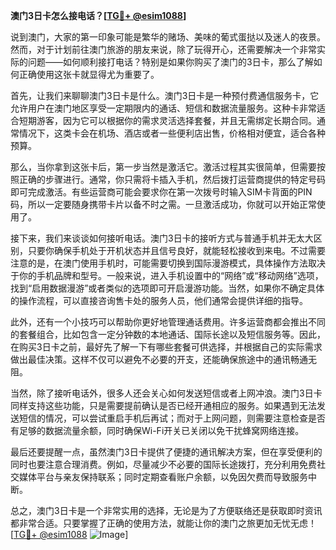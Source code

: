 **澳门3日卡怎么接电话？[[TG💪+ @esim1088](https://t.me/s/esim1088)]**

说到澳门，大家的第一印象可能是繁华的赌场、美味的葡式蛋挞以及迷人的夜景。然而，对于计划前往澳门旅游的朋友来说，除了玩得开心，还需要解决一个非常实际的问题——如何顺利接打电话？特别是如果你购买了澳门的3日卡，那么了解如何正确使用这张卡就显得尤为重要了。

首先，让我们来聊聊澳门3日卡是什么。澳门3日卡是一种预付费通信服务卡，它允许用户在澳门地区享受一定期限内的通话、短信和数据流量服务。这种卡非常适合短期游客，因为它可以根据你的需求灵活选择套餐，并且无需绑定长期合同。通常情况下，这类卡会在机场、酒店或者一些便利店出售，价格相对便宜，适合各种预算。

那么，当你拿到这张卡后，第一步当然是激活它。激活过程其实很简单，但需要按照正确的步骤进行。通常，你只需将卡插入手机，然后拨打运营商提供的特定号码即可完成激活。有些运营商可能会要求你在第一次拨号时输入SIM卡背面的PIN码，所以一定要随身携带卡片以备不时之需。一旦激活成功，你就可以开始正常使用了。

接下来，我们来谈谈如何接听电话。澳门3日卡的接听方式与普通手机并无太大区别，只要你确保手机处于开机状态并且信号良好，就能轻松接收到来电。不过需要注意的是，在澳门使用手机时，可能需要切换到国际漫游模式，具体操作方法取决于你的手机品牌和型号。一般来说，进入手机设置中的“网络”或“移动网络”选项，找到“启用数据漫游”或者类似的选项即可开启漫游功能。当然，如果你不确定具体的操作流程，可以直接咨询售卡处的服务人员，他们通常会提供详细的指导。

此外，还有一个小技巧可以帮助你更好地管理通话费用。许多运营商都会推出不同的套餐组合，比如包含一定分钟数的本地通话、国际长途以及短信服务等。因此，在购买3日卡之前，最好先了解一下有哪些套餐可供选择，并根据自己的实际需求做出最佳决策。这样不仅可以避免不必要的开支，还能确保旅途中的通讯畅通无阻。

当然，除了接听电话外，很多人还会关心如何发送短信或者上网冲浪。澳门3日卡同样支持这些功能，只是需要提前确认是否已经开通相应的服务。如果遇到无法发送短信的情况，可以尝试重启手机后再试；而对于上网问题，则需要注意检查是否有足够的数据流量余额，同时确保Wi-Fi开关已关闭以免干扰蜂窝网络连接。

最后还要提醒一点，虽然澳门3日卡提供了便捷的通讯解决方案，但在享受便利的同时也要注意合理消费。例如，尽量减少不必要的国际长途拨打，充分利用免费社交媒体平台与亲友保持联系；同时定期查看账户余额，以免因欠费而导致服务中断。

总之，澳门3日卡是一个非常实用的选择，无论是为了方便联络还是获取即时资讯都非常合适。只要掌握了正确的使用方法，就能让你的澳门之旅更加无忧无虑！[[TG💪+ @esim1088](https://t.me/s/esim1088) ![Image](https://i.postimg.cc/4NQfJmqS/Snipaste-2025-05-13-00-14-12.png)]